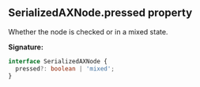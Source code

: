 ## SerializedAXNode.pressed property

Whether the node is checked or in a mixed state.

**Signature:**

```typescript
interface SerializedAXNode {
  pressed?: boolean | 'mixed';
}
```
